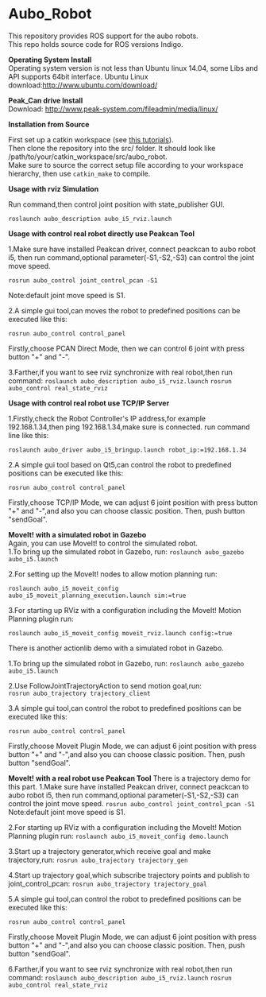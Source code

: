 Aubo_Robot
===============================================================================================

This repository provides ROS support for the aubo robots.  
This repo holds source code for ROS versions Indigo.

__Operating System Install__  
Operating system version is not less than Ubuntu linux 14.04, some Libs and API supports 64bit interface.
Ubuntu Linux download:http://www.ubuntu.com/download/

__Peak_Can drive Install__  
Download: http://www.peak-system.com/fileadmin/media/linux/


__Installation from Source__  

First set up a catkin workspace (see [this tutorials](http://wiki.ros.org/catkin/Tutorials)).  
Then clone the repository into the src/ folder. It should look like /path/to/your/catkin_workspace/src/aubo_robot.  
Make sure to source the correct setup file according to your workspace hierarchy, then use ```catkin_make``` to compile.  

__Usage with rviz Simulation__  

Run command,then control joint position with state_publisher GUI.

```roslaunch aubo_description aubo_i5_rviz.launch```


__Usage with control real robot directly use Peakcan Tool__  

1.Make sure have installed Peakcan driver, connect peackcan to aubo robot i5, then run command,optional parameter(-S1,-S2,-S3) can control the joint move speed.

```rosrun aubo_control joint_control_pcan -S1```
  
   Note:default joint move speed is S1. 

2.A simple gui tool,can moves the robot to predefined positions can be executed like this:

```rosrun aubo_control control_panel```
   
   Firstly,choose PCAN Direct Mode, then we can control 6 joint with press button "+" and "-".


3.Farther,if you want to see rviz synchronize with real robot,then run command:
```roslaunch aubo_description aubo_i5_rviz.launch```
```rosrun aubo_control real_state_rviz```


__Usage with control real robot use TCP/IP Server__  

1.Firstly,check the Robot Controller's IP address,for example 192.168.1.34,then ping 192.168.1.34,make sure is connected. run command line like this:

```roslaunch aubo_driver aubo_i5_bringup.launch robot_ip:=192.168.1.34```

2.A simple gui tool based on Qt5,can control the robot to predefined positions can be executed like this:

```rosrun aubo_control control_panel```

   Firstly,choose TCP/IP Mode, we can adjust 6 joint position with press button "+" and "-",and also you can choose classic position.
   Then, push button "sendGoal".



__MoveIt! with a simulated robot in Gazebo__  
Again, you can use MoveIt! to control the simulated robot.  
1.To bring up the simulated robot in Gazebo, run:
```roslaunch aubo_gazebo aubo_i5.launch```

2.For setting up the MoveIt! nodes to allow motion planning run:

```roslaunch aubo_i5_moveit_config aubo_i5_moveit_planning_execution.launch sim:=true```

3.For starting up RViz with a configuration including the MoveIt! Motion Planning plugin run:

```roslaunch aubo_i5_moveit_config moveit_rviz.launch config:=true```


There is another actionlib demo with a simulated robot in Gazebo.

1.To bring up the simulated robot in Gazebo, run:
```roslaunch aubo_gazebo aubo_i5.launch```

2.Use FollowJointTrajectoryAction to send motion goal,run:  
```rosrun aubo_trajectory trajectory_client```

3.A simple gui tool,can control the robot to predefined positions can be executed like this:

```rosrun aubo_control control_panel```

   Firstly,choose Moveit Plugin Mode, we can adjust 6 joint position with press button "+" and "-",and also you can choose classic position.
   Then, push button "sendGoal".




__MoveIt! with a real robot use Peakcan Tool__ 
There is a trajectory demo for this part. 
1.Make sure have installed Peakcan driver, connect peackcan to aubo robot i5, then run command,optional parameter(-S1,-S2,-S3) can control the joint move speed.
```rosrun aubo_control joint_control_pcan -S1```
   Note:default joint move speed is S1. 

2.For starting up RViz with a configuration including the MoveIt! Motion Planning plugin run:
```roslaunch aubo_i5_moveit_config demo.launch```

3.Start up a trajectory generator,which receive goal and make trajectory,run:
```rosrun aubo_trajectory trajectory_gen```

4.Start up trajectory goal,which subscribe trajectory points and publish to joint_control_pcan:
```rosrun aubo_trajectory trajectory_goal```

5.A simple gui tool,can control the robot to predefined positions can be executed like this:

```rosrun aubo_control control_panel```

   Firstly,choose Moveit Plugin Mode, we can adjust 6 joint position with press button "+" and "-",and also you can choose classic position.
   Then, push button "sendGoal".

6.Farther,if you want to see rviz synchronize with real robot,then run command:
```roslaunch aubo_description aubo_i5_rviz.launch```
```rosrun aubo_control real_state_rviz```










